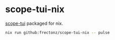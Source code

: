 # scope-tui-nix

[scope-tui](https://github.com/alemidev/scope-tui) packaged for nix.

```bash
nix run github:frectonz/scope-tui-nix -- pulse
```

